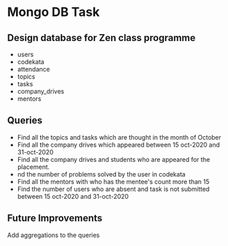# Mongo DB Task

## Design database for Zen class programme

- users
- codekata
- attendance
- topics
- tasks
- company_drives
- mentors

## Queries

- Find all the topics and tasks which are thought in the month of October
- Find all the company drives which appeared between 15 oct-2020 and 31-oct-2020
- Find all the company drives and students who are appeared for the placement.
- nd the number of problems solved by the user in codekata
- Find all the mentors with who has the mentee's count more than 15
- Find the number of users who are absent and task is not submitted between 15 oct-2020 and 31-oct-2020

## Future Improvements

Add aggregations to the queries
